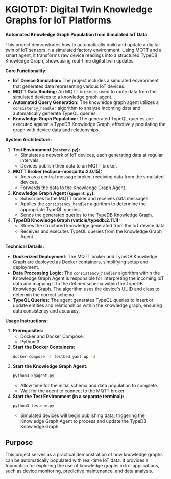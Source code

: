 # KGIOTDT: Digital Twin Knowledge Graphs for IoT Platforms

**Automated Knowledge Graph Population from Simulated IoT Data**

This project demonstrates how to automatically build and update a digital twin of IoT sensors in a simulated factory environment. Using MQTT and a smart agent, it transforms raw device readings into a structured TypeDB Knowledge Graph, showcasing real-time digital twin updates.

**Core Functionality:**

* **IoT Device Simulation:** The project includes a simulated environment that generates data representing various IoT devices.
* **MQTT Data Routing:** An MQTT broker is used to route data from the simulated devices to a knowledge graph agent.
* **Automated Query Generation:** The knowledge graph agent utilizes a `consistency_handler` algorithm to analyze incoming data and automatically generate TypeQL queries.
* **Knowledge Graph Population:** The generated TypeQL queries are executed against a TypeDB Knowledge Graph, effectively populating the graph with device data and relationships.

**System Architecture:**

1.  **Test Environment (`testenv.py`):**
    * Simulates a network of IoT devices, each generating data at regular intervals.
    * Devices publish their data to an MQTT broker.
2.  **MQTT Broker (eclipse-mosquitto:2.0.15):**
    * Acts as a central message broker, receiving data from the simulated devices.
    * Forwards the data to the Knowledge Graph Agent.
3.  **Knowledge Graph Agent (`kgagent.py`):**
    * Subscribes to the MQTT broker and receives data messages.
    * Applies the `consistency_handler` algorithm to determine the appropriate TypeQL queries.
    * Sends the generated queries to the TypeDB Knowledge Graph.
4.  **TypeDB Knowledge Graph (vaticle/typedb:2.11.1):**
    * Stores the structured knowledge generated from the IoT device data.
    * Receives and executes TypeQL queries from the Knowledge Graph Agent.

**Technical Details:**

* **Dockerized Deployment:** The MQTT broker and TypeDB Knowledge Graph are deployed as Docker containers, simplifying setup and deployment.
* **Data Processing Logic:** The `consistency_handler` algorithm within the Knowledge Graph Agent is responsible for interpreting the incoming IoT data and mapping it to the defined schema within the TypeDB Knowledge Graph. The algorithm uses the device's UUID and class to determin the correct schema.
* **TypeQL Queries:** The agent generates TypeQL queries to insert or update entities and relationships within the knowledge graph, ensuring data consistency and accuracy.

**Usage Instructions:**

1.  **Prerequisites:**
    * Docker and Docker Compose.
    * Python 3.
2.  **Start the Docker Containers:**
    ```bash
    docker-compose -f testbed.yaml up -d
    ```
3.  **Start the Knowledge Graph Agent:**
    ```bash
    python3 kgagent.py
    ```
    * Allow time for the initial schema and data population to complete.
    * Wait for the agent to connect to the MQTT broker.
4.  **Start the Test Environment (in a separate terminal):**
    ```bash
    python3 testenv.py
    ```
    * Simulated devices will begin publishing data, triggering the Knowledge Graph Agent to process and update the TypeDB Knowledge Graph.

## Purpose
This project serves as a practical demonstration of how knowledge graphs can be automatically populated with real-time IoT data. It provides a foundation for exploring the use of knowledge graphs in IoT applications, such as device monitoring, predictive maintenance, and data analysis.
